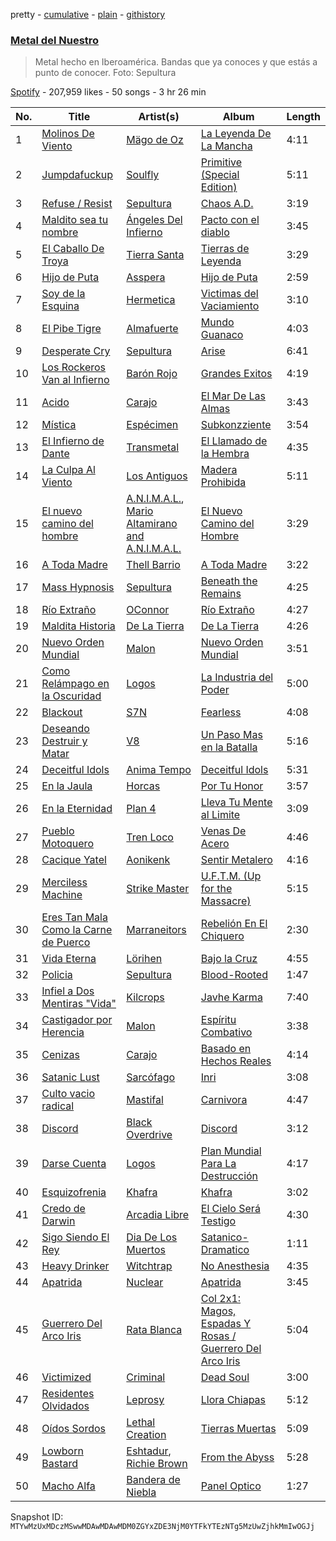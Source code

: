 pretty - [cumulative](/playlists/cumulative/37i9dQZF1DX3gzwlIik99M.md) - [plain](/playlists/plain/37i9dQZF1DX3gzwlIik99M) - [githistory](https://github.githistory.xyz/mackorone/spotify-playlist-archive/blob/main/playlists/plain/37i9dQZF1DX3gzwlIik99M)

### [Metal del Nuestro](https://open.spotify.com/playlist/37i9dQZF1DX3gzwlIik99M)

> Metal hecho en Iberoamérica\. Bandas que ya conoces y que estás a punto de conocer\. Foto: Sepultura

[Spotify](https://open.spotify.com/user/spotify) - 207,959 likes - 50 songs - 3 hr 26 min

| No. | Title | Artist(s) | Album | Length |
|---|---|---|---|---|
| 1 | [Molinos De Viento](https://open.spotify.com/track/19vhfSUgVJO2enJ6XidUGO) | [Mägo de Oz](https://open.spotify.com/artist/5ZNxiPcbKgaNcBrERMpqeu) | [La Leyenda De La Mancha](https://open.spotify.com/album/1Da87nj7hlkdRAh9Zf5jp7) | 4:11 |
| 2 | [Jumpdafuckup](https://open.spotify.com/track/1UwwbPgKGOoSbqqHm9Xxzn) | [Soulfly](https://open.spotify.com/artist/6159IBm5gLPwG4BcJXseXc) | [Primitive \(Special Edition\)](https://open.spotify.com/album/5d9Rip6cM1xM8uYVepN70l) | 5:11 |
| 3 | [Refuse / Resist](https://open.spotify.com/track/2OoS1aZFAFscH1cUiKlazH) | [Sepultura](https://open.spotify.com/artist/6JW8wliOEwaDZ231ZY7cf4) | [Chaos A.D.](https://open.spotify.com/album/5r4qa5AIQUVypFRXQzjaiu) | 3:19 |
| 4 | [Maldito sea tu nombre](https://open.spotify.com/track/7vEYpLe2jDmZTYg0zdPNoz) | [Ángeles Del Infierno](https://open.spotify.com/artist/2qzYtiwABDEql4L7JpZ59Y) | [Pacto con el diablo](https://open.spotify.com/album/24u0EDg9yMY6AYVPDn9o25) | 3:45 |
| 5 | [El Caballo De Troya](https://open.spotify.com/track/2sUsyTWx6HeRxrnPpNL1gJ) | [Tierra Santa](https://open.spotify.com/artist/3854DTPVGm3wxqNeRMnKqn) | [Tierras de Leyenda](https://open.spotify.com/album/3FDDeh9sZO0LomncCL9fEf) | 3:29 |
| 6 | [Hijo de Puta](https://open.spotify.com/track/2GEzC3xMzHAJHXTDgMC8Ov) | [Asspera](https://open.spotify.com/artist/0iy7QDMTG00FqTFtlnImPO) | [Hijo de Puta](https://open.spotify.com/album/41LThpy6UEts4rovGtg4gl) | 2:59 |
| 7 | [Soy de la Esquina](https://open.spotify.com/track/6QgFbmtynzdNpHWsmSKmPy) | [Hermetica](https://open.spotify.com/artist/6j6Ld5h0aFgH0VQWQNazS7) | [Victimas del Vaciamiento](https://open.spotify.com/album/2hgHTyBcMQKLsbjnZUBsZb) | 3:10 |
| 8 | [El Pibe Tigre](https://open.spotify.com/track/70VfAhsPWCKIXO9yc1rKQN) | [Almafuerte](https://open.spotify.com/artist/6qYd7xlmeeeDkPfx6mZ9PV) | [Mundo Guanaco](https://open.spotify.com/album/4okfUbvoV7c301lu9qKbeP) | 4:03 |
| 9 | [Desperate Cry](https://open.spotify.com/track/3PWgD7Gk14tGxHIEK8PQ6o) | [Sepultura](https://open.spotify.com/artist/6JW8wliOEwaDZ231ZY7cf4) | [Arise](https://open.spotify.com/album/7hgWmH16eu70yqrg5Pc3SM) | 6:41 |
| 10 | [Los Rockeros Van al Infierno](https://open.spotify.com/track/2uvkYLYqFTHh5n0q0cISNX) | [Barón Rojo](https://open.spotify.com/artist/0R5dtryP4tKLlMZA0vhBvF) | [Grandes Exitos](https://open.spotify.com/album/0vZFmEVF9HyhtkYy5ZHAIN) | 4:19 |
| 11 | [Acido](https://open.spotify.com/track/1k6fvfuYE9xZi1hbwOhF6k) | [Carajo](https://open.spotify.com/artist/5tDdTDGy0l8rHkeLaaEyyN) | [El Mar De Las Almas](https://open.spotify.com/album/52tcNhROdl0187orh4tB3N) | 3:43 |
| 12 | [Mística](https://open.spotify.com/track/4L30SyewCjkmJoX4qra9Ac) | [Espécimen](https://open.spotify.com/artist/5Mh3ytajhEkNUhgNEI4tvM) | [Subkonzziente](https://open.spotify.com/album/3dNRIGq5OGwFB3UGxX4kCh) | 3:54 |
| 13 | [El Infierno de Dante](https://open.spotify.com/track/0vjTp23Jg2cAZSq9x5GlxK) | [Transmetal](https://open.spotify.com/artist/5r1YlvQfX1TfuSRWzEEPlT) | [El Llamado de la Hembra](https://open.spotify.com/album/3SBJ4lkddKaLQ3tL57llOa) | 4:35 |
| 14 | [La Culpa Al Viento](https://open.spotify.com/track/1TZLjYKZMUw5gsuEYrrbwr) | [Los Antiguos](https://open.spotify.com/artist/25WqiGGqVjN0gLpVHqaP91) | [Madera Prohibida](https://open.spotify.com/album/0ZJ2iVKwt09AELBNknD7tb) | 5:11 |
| 15 | [El nuevo camino del hombre](https://open.spotify.com/track/7uZcZ7lXte8e8rNCIRH38y) | [A.N.I.M.A.L.](https://open.spotify.com/artist/6eoz7BtTcC5Q303xQtSgj9), [Mario Altamirano and A.N.I.M.A.L.](https://open.spotify.com/artist/5Szv9SK8b5cY40jhN0mV5m) | [El Nuevo Camino del Hombre](https://open.spotify.com/album/5YoYz3KN6jGFuH9qiCI72f) | 3:29 |
| 16 | [A Toda Madre](https://open.spotify.com/track/6aBSq9ifs6ezHLr7DhwIME) | [Thell Barrio](https://open.spotify.com/artist/5JMS3Ijapn92ZJ8EKFcW59) | [A Toda Madre](https://open.spotify.com/album/51ANJ0vGG9eG8brTzy6Sxs) | 3:22 |
| 17 | [Mass Hypnosis](https://open.spotify.com/track/4NcNgZPCLDmOQQKnHvQ3w7) | [Sepultura](https://open.spotify.com/artist/6JW8wliOEwaDZ231ZY7cf4) | [Beneath the Remains](https://open.spotify.com/album/3BDZvMYxZ6E8IuSQL2ew6Z) | 4:25 |
| 18 | [Río Extraño](https://open.spotify.com/track/2BkoAPwO85Zb2IOJF0LMRv) | [OConnor](https://open.spotify.com/artist/2fkbcrv0tNgxkzT0wvivRN) | [Río Extraño](https://open.spotify.com/album/2RhzNO5A2ygXBfuKkmglGL) | 4:27 |
| 19 | [Maldita Historia](https://open.spotify.com/track/1wws0f3qk1EUV7TrtbGmPw) | [De La Tierra](https://open.spotify.com/artist/765lwJRjITnyzWPOjM4Vc1) | [De La Tierra](https://open.spotify.com/album/77haZO4gSHSHWhjjdFg56k) | 4:26 |
| 20 | [Nuevo Orden Mundial](https://open.spotify.com/track/3vqtXUHVs1i5sB8QZOm6UU) | [Malon](https://open.spotify.com/artist/3MBsvBr8B6mfjO6txfT6uL) | [Nuevo Orden Mundial](https://open.spotify.com/album/1CKYZwGXNP0YdKitzWdF7r) | 3:51 |
| 21 | [Como Relámpago en la Oscuridad](https://open.spotify.com/track/1f4XTlw5UXx9jIkl3rr0PA) | [Logos](https://open.spotify.com/artist/4aCWTRWrh5lyIaZTVCP6ja) | [La Industria del Poder](https://open.spotify.com/album/6EzOsuKn38yWoNgpy9veNr) | 5:00 |
| 22 | [Blackout](https://open.spotify.com/track/7fzCMARWJO6W7AlgT9UWrX) | [S7N](https://open.spotify.com/artist/4x3vYufIC84GFmlVdzQjMm) | [Fearless](https://open.spotify.com/album/51y1nedHb7b4PTLzpbPCfm) | 4:08 |
| 23 | [Deseando Destruir y Matar](https://open.spotify.com/track/2zumIZU09Iz2eGRJ5UXHms) | [V8](https://open.spotify.com/artist/2GOgGMMJooNV8Yk2PjvzAa) | [Un Paso Mas en la Batalla](https://open.spotify.com/album/0zHdtlc987CwJR3Pr5TV5z) | 5:16 |
| 24 | [Deceitful Idols](https://open.spotify.com/track/3sday56iSsKePe8emJf9Gz) | [Anima Tempo](https://open.spotify.com/artist/6lBAIZGZ3aHv3eS53wOPF5) | [Deceitful Idols](https://open.spotify.com/album/4qBeMQFxxHVqL8MThlr0iw) | 5:31 |
| 25 | [En la Jaula](https://open.spotify.com/track/4gTmUJIVkIBKIhuWcepu7q) | [Horcas](https://open.spotify.com/artist/0R0FEEepfDr3js3lsGPykq) | [Por Tu Honor](https://open.spotify.com/album/139KGXxHg2hwbNrHrCfU12) | 3:57 |
| 26 | [En la Eternidad](https://open.spotify.com/track/1qdL50KCmGmGjKTT0bT8Kd) | [Plan 4](https://open.spotify.com/artist/1MDbZWN49HRGDTkcIKTT54) | [Lleva Tu Mente al Limite](https://open.spotify.com/album/394QJVw2uXdfwi31NcXj9H) | 3:09 |
| 27 | [Pueblo Motoquero](https://open.spotify.com/track/3Qwk2xcvEh6VDp5QiKdmS4) | [Tren Loco](https://open.spotify.com/artist/7aFWI1ooewKlAlMparvoab) | [Venas De Acero](https://open.spotify.com/album/469b4h0JOhjXeInWRBjyDl) | 4:46 |
| 28 | [Cacique Yatel](https://open.spotify.com/track/564R2CUjKmBW3hNTghZeKk) | [Aonikenk](https://open.spotify.com/artist/7hjJ0q7oXYcl866xlKLmu7) | [Sentir Metalero](https://open.spotify.com/album/1ptYeB038RINyS0cxPoP4J) | 4:16 |
| 29 | [Merciless Machine](https://open.spotify.com/track/14YPy9y4pGct5kDHwYl0ns) | [Strike Master](https://open.spotify.com/artist/3dalUSTYYdh0GIJWVkZH09) | [U.F.T.M\. \(Up for the Massacre\)](https://open.spotify.com/album/1QFZRMsBbTK27CbtIRX5yP) | 5:15 |
| 30 | [Eres Tan Mala Como la Carne de Puerco](https://open.spotify.com/track/3mKil8CbR3556RMA3AkK2z) | [Marraneitors](https://open.spotify.com/artist/4AfocMBJSpoWTgjXGTyVXs) | [Rebelión En El Chiquero](https://open.spotify.com/album/4ZbNHiuVBbHU47EIWzWPwR) | 2:30 |
| 31 | [Vida Eterna](https://open.spotify.com/track/14nEPCQLWtMqV4uE1cRHFv) | [Lörihen](https://open.spotify.com/artist/4HgUPVt7LhvdpUbZhmotgx) | [Bajo la Cruz](https://open.spotify.com/album/66dGx46zunw5g7zcaAJ2Fj) | 4:55 |
| 32 | [Policia](https://open.spotify.com/track/56EDO4Z7CDAbFRHYRjZOmd) | [Sepultura](https://open.spotify.com/artist/6JW8wliOEwaDZ231ZY7cf4) | [Blood\-Rooted](https://open.spotify.com/album/1FS91DJzXoWcl8p6AK0CYG) | 1:47 |
| 33 | [Infiel a Dos Mentiras "Vida"](https://open.spotify.com/track/7mNdPmUqNmp7JqHQUBJPBa) | [Kilcrops](https://open.spotify.com/artist/35RQXAyUyPsRRcank3cohw) | [Javhe Karma](https://open.spotify.com/album/0yKtlTkM61fYXqKXybXVK1) | 7:40 |
| 34 | [Castigador por Herencia](https://open.spotify.com/track/50YRa66db8G4ASXnqww06C) | [Malon](https://open.spotify.com/artist/3MBsvBr8B6mfjO6txfT6uL) | [Espíritu Combativo](https://open.spotify.com/album/6lAJZDH8gDBDQjymjhZ6nz) | 3:38 |
| 35 | [Cenizas‬](https://open.spotify.com/track/4QgSHdxKEtOt3qPXL3lmbG) | [Carajo](https://open.spotify.com/artist/5tDdTDGy0l8rHkeLaaEyyN) | [Basado en Hechos Reales](https://open.spotify.com/album/6lzY4nvVAMGKkdLJDJjqcS) | 4:14 |
| 36 | [Satanic Lust](https://open.spotify.com/track/3qRnT9wYaNkM30Dd29rmRl) | [Sarcófago](https://open.spotify.com/artist/3bPSw3qkTeBZXnfDFUqmPG) | [Inri](https://open.spotify.com/album/2nMT6EXsWDFCOZcdKk1liX) | 3:08 |
| 37 | [Culto vacio radical](https://open.spotify.com/track/2SOEI9DvgYCzeqeiLR0YGH) | [Mastifal](https://open.spotify.com/artist/1EvaJtqYxjC6ag0IU7uyRM) | [Carnivora](https://open.spotify.com/album/2fovgpxq2rAk9UVn51qqsS) | 4:47 |
| 38 | [Discord](https://open.spotify.com/track/7e1Z0fSkCghUWbed04i1k8) | [Black Overdrive](https://open.spotify.com/artist/6RjpO9q4DJ8kbZOYeZ6FRB) | [Discord](https://open.spotify.com/album/32wro7OSF1QC9jPzyJPetm) | 3:12 |
| 39 | [Darse Cuenta](https://open.spotify.com/track/41ijCwVP2PQmGCRxwhKbkH) | [Logos](https://open.spotify.com/artist/4aCWTRWrh5lyIaZTVCP6ja) | [Plan Mundial Para La Destrucción](https://open.spotify.com/album/7fBKqH6kZsrgY2RJWkaiC5) | 4:17 |
| 40 | [Esquizofrenia](https://open.spotify.com/track/3MLJZTcoiDcC0Je4SRinT9) | [Khafra](https://open.spotify.com/artist/0ihzl14dtKADBcwu1YbLgo) | [Khafra](https://open.spotify.com/album/57ahaslQPdMhhiXqzSVjsO) | 3:02 |
| 41 | [Credo de Darwin](https://open.spotify.com/track/7f09nZnYNPChCvEiGvQDi3) | [Arcadia Libre](https://open.spotify.com/artist/6gZhuSVFXoFtwkPM0T1o4q) | [El Cielo Será Testigo](https://open.spotify.com/album/3lBZvKEOQYC8mWG9KgQC7W) | 4:30 |
| 42 | [Sigo Siendo El Rey](https://open.spotify.com/track/1AFJELZeaTThbCeiGdgJhJ) | [Dia De Los Muertos](https://open.spotify.com/artist/0zfiIAZ9Pe1zyVz0NLshqD) | [Satanico\-Dramatico](https://open.spotify.com/album/2PqCK6IT8XfxqbezpgEmBv) | 1:11 |
| 43 | [Heavy Drinker](https://open.spotify.com/track/1OCNIGeQ6cI6OM9RlLx7fm) | [Witchtrap](https://open.spotify.com/artist/0eFHyxbByjkMEBK3uumeaW) | [No Anesthesia](https://open.spotify.com/album/192pvxTpcceDYvSMwgOJV6) | 4:35 |
| 44 | [Apatrida](https://open.spotify.com/track/5F1qBUKeV22jGhX7oIrOUf) | [Nuclear](https://open.spotify.com/artist/5ODa95P58TRNxymAD9moqt) | [Apatrida](https://open.spotify.com/album/16TSHKfaruA9FCP2K86Vj3) | 3:45 |
| 45 | [Guerrero Del Arco Iris](https://open.spotify.com/track/46zHDwJufMThLYhzX8QTGg) | [Rata Blanca](https://open.spotify.com/artist/632M26jlmnCrL8CqD5i7Kd) | [Col 2x1: Magos, Espadas Y Rosas / Guerrero Del Arco Iris](https://open.spotify.com/album/0cOpyRpGurf8Oeg7SD3znn) | 5:04 |
| 46 | [Victimized](https://open.spotify.com/track/6OSb8LkFYX7kUSDzSmphxH) | [Criminal](https://open.spotify.com/artist/2obZTQu3NO5oRcIZKY9fOh) | [Dead Soul](https://open.spotify.com/album/2vW8nOEvd85a5Uz4u6qjcS) | 3:00 |
| 47 | [Residentes Olvidados](https://open.spotify.com/track/6XkM2s8SyhPEL2BYpFRh5P) | [Leprosy](https://open.spotify.com/artist/01U6wng00lcRJt0j2W0O3x) | [Llora Chiapas](https://open.spotify.com/album/36qF2Whdrufy2jQwiQ2GBL) | 5:12 |
| 48 | [Oídos Sordos](https://open.spotify.com/track/2O5p5Q5wxrzTD1MUePdeGL) | [Lethal Creation](https://open.spotify.com/artist/4AhluimFPLNnran1jD354B) | [Tierras Muertas](https://open.spotify.com/album/5gZM5ZDTygLJlzi6A7Ya8Q) | 5:09 |
| 49 | [Lowborn Bastard](https://open.spotify.com/track/1ntMUjQ5GPR8PdvPzzWKwd) | [Eshtadur](https://open.spotify.com/artist/0IdWx63RAlOm5W5iOKPesn), [Richie Brown](https://open.spotify.com/artist/3MzRiq8AdUqLiw2Fa17B7X) | [From the Abyss](https://open.spotify.com/album/1up9xpJ5f7Ke9lx0l3h5IE) | 5:28 |
| 50 | [Macho Alfa](https://open.spotify.com/track/25dYbynikHEdEZBqlfGZpv) | [Bandera de Niebla](https://open.spotify.com/artist/1LBfCW0dn2CH3zMuv6QN7L) | [Panel Optico](https://open.spotify.com/album/2KP2oD1mCpxXhG1dr0KlRT) | 1:27 |

Snapshot ID: `MTYwMzUxMDczMSwwMDAwMDAwMDM0ZGYxZDE3NjM0YTFkYTEzNTg5MzUwZjhkMmIwOGJj`
